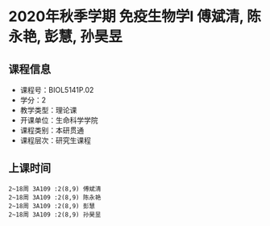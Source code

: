 # 2020年秋季学期 免疫生物学I 傅斌清, 陈永艳, 彭慧, 孙昊昱






## 课程信息

- 课程号：BIOL5141P.02
- 学分：2
- 教学类型：理论课
- 开课单位：生命科学学院
- 课程类别：本研贯通
- 课程层次：研究生课程

## 上课时间

```
2~18周 3A109 :2(8,9) 傅斌清
2~18周 3A109 :2(8,9) 陈永艳
2~18周 3A109 :2(8,9) 彭慧
2~18周 3A109 :2(8,9) 孙昊昱
```


